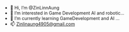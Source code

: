 - 👋 Hi, I’m @ZinLinnAung
- 👀 I’m interested in Game Development AI and robotic...
- 🌱 I’m currently learning GameDevelopment and AI ...
- 📫 Zinlinaung4905@gmail.com

<!---
ZinLinnAung/ZinLinnAung is a ✨ special ✨ repository because its `README.md` (this file) appears on your GitHub profile.
You can click the Preview link to take a look at your changes.
--->
